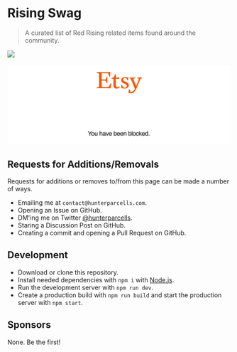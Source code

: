 # Rising Swag
> A curated list of Red Rising related items found around the community.

![](https://wakatime.com/badge/user/6b7d9181-edde-4a25-857c-e7101bfee7ea/project/4b7fb314-2a2d-41ca-9f2f-e74fe11beb5b.svg?style=for-the-badge)

![](./img/etsy.png)

## Requests for Additions/Removals
Requests for additions or removes to/from this page can be made a number of ways.
- Emailing me at `contact@hunterparcells.com`.
- Opening an Issue on GitHub.
- DM'ing me on Twitter [@hunterparcells](https://twitter.com/hunterparcells).
- Staring a Discussion Post on GitHub.
- Creating a commit and opening a Pull Request on GitHub.

## Development
- Download or clone this repository.
- Install needed dependencies with `npm i` with [Node.js](https://nodejs.org/en/).
- Run the development server with `npm run dev`.
- Create a production build with `npm run build` and start the production server with `npm start`.

## Sponsors
None. Be the first!
